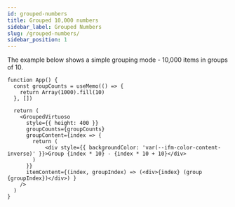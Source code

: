 ```yaml
---
id: grouped-numbers
title: Grouped 10,000 numbers
sidebar_label: Grouped Numbers
slug: /grouped-numbers/
sidebar_position: 1
---
```


The example below shows a simple grouping mode - 10,000 items in groups of 10.

```tsx live
function App() {
  const groupCounts = useMemo(() => { 
    return Array(1000).fill(10)
  }, [])

  return (
    <GroupedVirtuoso
      style={{ height: 400 }}
      groupCounts={groupCounts}
      groupContent={index => {
        return (
            <div style={{ backgroundColor: 'var(--ifm-color-content-inverse)' }}>Group {index * 10} - {index * 10 + 10}</div>
        )
      }}
      itemContent={(index, groupIndex) => (<div>{index} (group {groupIndex})</div>) }
    />
  )
}
```
